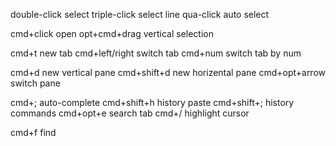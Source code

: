 double-click    select
triple-click    select line
qua-click       auto select

cmd+click       open
opt+cmd+drag    vertical selection

cmd+t           new tab
cmd+left/right  switch tab
cmd+num         switch tab by num

cmd+d           new vertical pane
cmd+shift+d     new horizental pane
cmd+opt+arrow   switch pane

cmd+;           auto-complete
cmd+shift+h     history paste
cmd+shift+;     history commands
cmd+opt+e       search tab
cmd+/           highlight cursor

cmd+f           find
